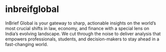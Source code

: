 # inbreifglobal
InBrief Global is your gateway to sharp, actionable insights on the world’s most crucial shifts in law, economy, and finance with a special lens on India’s evolving landscape. We cut through the noise to deliver analysis that empowers professionals, students, and decision-makers to stay ahead in a fast-changing world.

